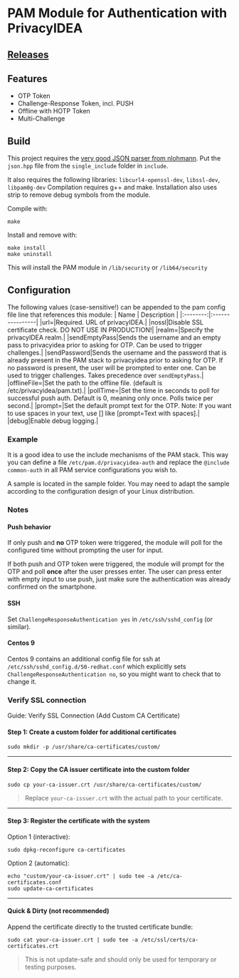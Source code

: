# PAM Module for Authentication with PrivacyIDEA
## [Releases](https://github.com/privacyidea/privacyidea-pam/releases)
## Features
* OTP Token
* Challenge-Response Token, incl. PUSH
* Offline with HOTP Token
* Multi-Challenge

## Build
This project requires the [very good JSON parser from nlohmann](https://github.com/nlohmann/json). Put the `json.hpp` file from the `single_include` folder in `include`.

It also requires the following libraries: `libcurl4-openssl-dev`, `libssl-dev`, `libpam0g-dev`
Compilation requires g++ and make. Installation also uses strip to remove debug symbols from the module.

Compile with:

    make

Install and remove with:

    make install
	make uninstall

This will install the PAM module in `/lib/security` or `/lib64/security`

## Configuration
The following values (case-sensitive!) can be appended to the pam config file line that references this module:
| Name     | Description |
|:--------:|:----------------|
|url=|Required. URL of privacyIDEA.|
|nossl|Disable SSL certificate check. DO NOT USE IN PRODUCTION!|
|realm=|Specify the privacyIDEA realm.|
|sendEmptyPass|Sends the username and an empty pass to privacyidea prior to asking for OTP. Can be used to trigger challenges.|
|sendPassword|Sends the username and the password that is already present in the PAM stack to privacyidea prior to asking for OTP. If no password is present, the user will be prompted to enter one. Can be used to trigger challenges. Takes precedence over `sendEmptyPass`.|
|offlineFile=|Set the path to the offline file. (default is /etc/privacyidea/pam.txt).|
|pollTime=|Set the time in seconds to poll for successful push auth. Default is 0, meaning only once. Polls twice per second.|
|prompt=|Set the default prompt text for the OTP. Note: If you want to use spaces in your text, use [] like [prompt=Text with spaces].|
|debug|Enable debug logging.|

### Example

It is a good idea to use the include mechanisms of the PAM stack. This way you can
define a file `/etc/pam.d/privacyidea-auth` and replace the `@include common-auth`
in all PAM service configurations you wish to.

A sample is located in the sample folder. You may need to adapt the sample
according to the configuration design of your Linux distribution.

### Notes
#### Push behavior
If only push and **no** OTP token were triggered, the module will poll for the configured time without prompting the user for input.

If both push and OTP token were triggered, the module will prompt for the OTP and poll **once** after the user presses enter. The user can press enter with empty input to use push, just make sure the authentication was already confirmed on the smartphone.

#### SSH
Set `ChallengeResponseAuthentication yes` in `/etc/ssh/sshd_config` (or similar).

#### Centos 9
Centos 9 contains an additional config file for ssh at `/etc/ssh/sshd_config.d/50-redhat.conf` which explicitly sets `ChallengeResponseAuthentication no`, so you might want to check that to change it.

### Verify SSL connection
 Guide: Verify SSL Connection (Add Custom CA Certificate)
#### Step 1: Create a custom folder for additional certificates
```
sudo mkdir -p /usr/share/ca-certificates/custom/
```
---
#### Step 2: Copy the CA issuer certificate into the custom folder
```
sudo cp your-ca-issuer.crt /usr/share/ca-certificates/custom/
```
> Replace `your-ca-issuer.crt` with the actual path to your certificate.
---
#### Step 3: Register the certificate with the system
Option 1 (interactive):
```
sudo dpkg-reconfigure ca-certificates
```
Option 2 (automatic):
```
echo "custom/your-ca-issuer.crt" | sudo tee -a /etc/ca-certificates.conf
sudo update-ca-certificates
```
---
####  Quick & Dirty (not recommended)
Append the certificate directly to the trusted certificate bundle:
```
sudo cat your-ca-issuer.crt | sudo tee -a /etc/ssl/certs/ca-certificates.crt
```
>  This is not update-safe and should only be used for temporary or testing purposes.
